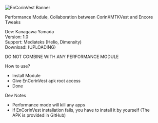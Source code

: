 ![EnCorinVest Banner](https://github.com/user-attachments/assets/6b89d32e-27bf-460b-9f4e-eb3d7aa8f6e1)

Performance Module, Collaboration between CorinXMTKVest and Encore Tweaks

Dev: Kanagawa Yamada <br />
Version: 1.0 <br />
Support: Mediateks (Helio, Dimensity) <br />
Download: (UPLOADING) <br />

DO NOT COMBINE WITH ANY PERFORMANCE MODULE

How to use? 
- Install Module
- Give EnCorinVest apk root access 
- Done

Dev Notes
- Performance mode will kill any apps
- If EnCorinVest installation fails, you have to install it by yourself (The APK is provided in GitHub)

